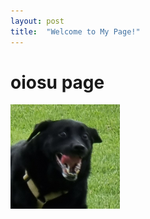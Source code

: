 ```yaml
---
layout: post
title:  "Welcome to My Page!"
---
```


# oiosu page

<img src="../imges/2022-09-27-first/KakaoTalk_20220903_231409740_01.jpg" alt="KakaoTalk_20220903_231409740_01" style="zoom:25%;" />

